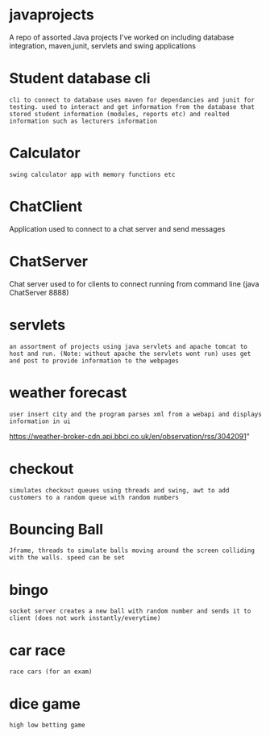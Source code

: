 # javaprojects
A repo of assorted Java projects I've worked on including database integration, maven,junit, servlets and swing applications

# Student database cli
	cli to connect to database uses maven for dependancies and junit for testing. used to interact and get information from the database that stored student information (modules, reports etc) and realted information such as lecturers information
 
 # Calculator
	swing calculator app with memory functions etc
  
 # ChatClient 
 Application used to connect to a chat server and send messages
 
 # ChatServer 
 Chat server used to for clients to connect
 running from command line (java ChatServer 8888)
 
 # servlets
	an assortment of projects using java servlets and apache tomcat to host and run. (Note: without apache the servlets wont run) uses get and post to provide information to the webpages

# weather forecast
	user insert city and the program parses xml from a webapi and displays information in ui 
https://weather-broker-cdn.api.bbci.co.uk/en/observation/rss/3042091"

# checkout
	simulates checkout queues using threads and swing, awt to add customers to a random queue with random numbers
# Bouncing Ball
	Jframe, threads to simulate balls moving around the screen colliding with the walls. speed can be set
  
# bingo
	socket server creates a new ball with random number and sends it to client (does not work instantly/everytime) 
  
# car race
	race cars (for an exam)
  
# dice game
	high low betting game
